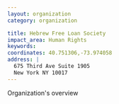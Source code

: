 ```yaml
---
layout: organization
category: organization

title: Hebrew Free Loan Society
impact_area: Human Rights
keywords: 
coordinates: 40.751306,-73.974058
address: |
  675 Third Ave Suite 1905
  New York NY 10017
---
```

Organization's overview
